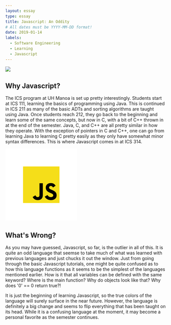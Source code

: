```yaml
---
layout: essay
type: essay
title: Javascript: An Oddity
# All dates must be YYYY-MM-DD format!
date: 2019-01-14
labels:
  - Software Engineering
  - Learning
  - Javascript
---
```


<img class="ui tiny left circular floated image" src="../images/software-code.jpg">

## Why Javascript?
The ICS program at UH Manoa is set up pretty interestingly. Students start at ICS 111, learning the basics of programming using Java. This is continued in ICS 211 as many of the basic ADTs and sorting algorithms are taught using Java. Once students reach 212, they go back to the beginning and learn some of the same concepts, but now in C, with a bit of C++ thrown in at the end of the semester. Java, C, and C++ are all pretty similar in how they operate. With the exception of pointers in C and C++, one can go from learning Java to learning C pretty easily as they only have somewhat minor syntax differences. This is where Javascript comes in at ICS 314.

<img class="ui tiny left circular floated image" src="../images/js.png">

## What's Wrong?
As you may have guessed, Javascript, so far, is the outlier in all of this. It is quite an odd language that seemse to take much of what was learned with previous languages and just chucks it out the window. Just from going through the basic Javascript tutorials, one might be quite confused as to how this language functions as it seems to be the simplest of the languages mentioned earlier. How is it that all variables can be defined with the same keyword? Where is the main function? Why do objects look like that? Why does '0' == 0 return true?! 

It is just the beginning of learning Javascript, so the true colors of the language will surely surface in the near future. However, the language is definitely a big change and seems to flip everything that has been taught on its head. While it is a confusing language at the moment, it may become a personal favorite as the semester continues.

